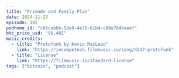 ```yaml
---
title: "Friends and Family Plan"
date: 2024-11-25
episode: 185
podhome_id: "cb5cabbb-5de0-4e70-b1b4-c88e7648aeef"
btc_price_usd: "99,401"
music_credits:
  - title: "Protofunk by Kevin MacLeod"
    link: "https://incompetech.filmmusic.io/song/4247-protofunk"
  - title: "License"
    link: "https://filmmusic.io/standard-license"
tags: ["bitcoin", "podcast"]
---
```

